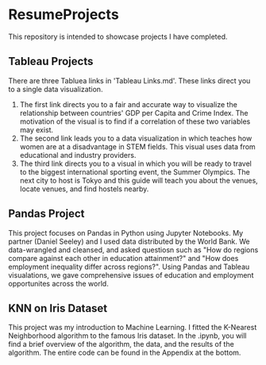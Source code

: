 # ResumeProjects
This repository is intended to showcase projects I have completed.
## Tableau Projects
There are three Tabluea links in 'Tableau Links.md'. These links direct you to a single data visualization.
1. The first link directs you to a fair and accurate way to visualize the relationship between countries' GDP per Capita and Crime Index. The motivation of the visual is to find if a correlation of these two variables may exist.
2. The second link leads you to a data visualization in which teaches how women are at a disadvantage in STEM fields. This visual uses data from educational and industry providers.
3. The third link directs you to a visual in which you will be ready to travel to the biggest international sporting event, the Summer Olympics. The next city to host is Tokyo and this guide will teach you about the venues, locate venues, and find hostels nearby.

## Pandas Project
This project focuses on Pandas in Python using Jupyter Notebooks. My partner (Daniel Seeley) and I used data distributed by the World Bank. We data-wrangled and cleansed, and asked questiosn such as "How do regions compare against each other in education attainment?" and "How does employment inequality differ across regions?". Using Pandas and Tableau visualations, we gave comprehensive issues of education and employment opportunites across the world. 

## KNN on Iris Dataset
This project was my introduction to Machine Learning. I fitted the K-Nearest Neighborhood algorithm to the famous Iris dataset. In the .ipynb, you will find a brief overview of the algorithm, the data, and the results of the algorithm. The entire code can be found in the Appendix at the bottom. 
